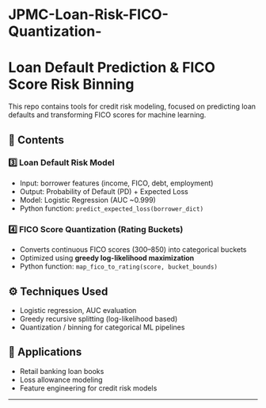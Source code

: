 # JPMC-Loan-Risk-FICO-Quantization-


#  Loan Default Prediction & FICO Score Risk Binning

This repo contains tools for credit risk modeling, focused on predicting loan defaults and transforming FICO scores for machine learning.

## 📁 Contents

### 3️⃣ Loan Default Risk Model
- Input: borrower features (income, FICO, debt, employment)
- Output: Probability of Default (PD) + Expected Loss
- Model: Logistic Regression (AUC ~0.999)
- Python function: `predict_expected_loss(borrower_dict)`

### 4️⃣ FICO Score Quantization (Rating Buckets)
- Converts continuous FICO scores (300–850) into categorical buckets
- Optimized using **greedy log-likelihood maximization**
- Python function: `map_fico_to_rating(score, bucket_bounds)`

## ⚙️ Techniques Used
- Logistic regression, AUC evaluation
- Greedy recursive splitting (log-likelihood based)
- Quantization / binning for categorical ML pipelines

## 🏦 Applications
- Retail banking loan books
- Loss allowance modeling
- Feature engineering for credit risk models

---
